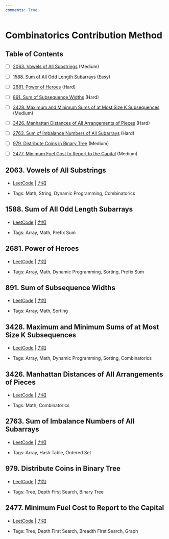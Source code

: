 ```yaml
---
comments: True
---
```


# Combinatorics Contribution Method

## Table of Contents

- [ ] [2063. Vowels of All Substrings](#2063-vowels-of-all-substrings) (Medium)
- [ ] [1588. Sum of All Odd Length Subarrays](#1588-sum-of-all-odd-length-subarrays) (Easy)
- [ ] [2681. Power of Heroes](#2681-power-of-heroes) (Hard)
- [ ] [891. Sum of Subsequence Widths](#891-sum-of-subsequence-widths) (Hard)
- [ ] [3428. Maximum and Minimum Sums of at Most Size K Subsequences](#3428-maximum-and-minimum-sums-of-at-most-size-k-subsequences) (Medium)
- [ ] [3426. Manhattan Distances of All Arrangements of Pieces](#3426-manhattan-distances-of-all-arrangements-of-pieces) (Hard)
- [ ] [2763. Sum of Imbalance Numbers of All Subarrays](#2763-sum-of-imbalance-numbers-of-all-subarrays) (Hard)
- [ ] [979. Distribute Coins in Binary Tree](#979-distribute-coins-in-binary-tree) (Medium)
- [ ] [2477. Minimum Fuel Cost to Report to the Capital](#2477-minimum-fuel-cost-to-report-to-the-capital) (Medium)


## 2063. Vowels of All Substrings

-    [LeetCode](https://leetcode.com/problems/vowels-of-all-substrings/) | [力扣](https://leetcode.cn/problems/vowels-of-all-substrings/)

-   Tags: Math, String, Dynamic Programming, Combinatorics



## 1588. Sum of All Odd Length Subarrays

-    [LeetCode](https://leetcode.com/problems/sum-of-all-odd-length-subarrays/) | [力扣](https://leetcode.cn/problems/sum-of-all-odd-length-subarrays/)

-   Tags: Array, Math, Prefix Sum



## 2681. Power of Heroes

-    [LeetCode](https://leetcode.com/problems/power-of-heroes/) | [力扣](https://leetcode.cn/problems/power-of-heroes/)

-   Tags: Array, Math, Dynamic Programming, Sorting, Prefix Sum



## 891. Sum of Subsequence Widths

-    [LeetCode](https://leetcode.com/problems/sum-of-subsequence-widths/) | [力扣](https://leetcode.cn/problems/sum-of-subsequence-widths/)

-   Tags: Array, Math, Sorting



## 3428. Maximum and Minimum Sums of at Most Size K Subsequences

-    [LeetCode](https://leetcode.com/problems/maximum-and-minimum-sums-of-at-most-size-k-subsequences/) | [力扣](https://leetcode.cn/problems/maximum-and-minimum-sums-of-at-most-size-k-subsequences/)

-   Tags: Array, Math, Dynamic Programming, Sorting, Combinatorics



## 3426. Manhattan Distances of All Arrangements of Pieces

-    [LeetCode](https://leetcode.com/problems/manhattan-distances-of-all-arrangements-of-pieces/) | [力扣](https://leetcode.cn/problems/manhattan-distances-of-all-arrangements-of-pieces/)

-   Tags: Math, Combinatorics



## 2763. Sum of Imbalance Numbers of All Subarrays

-    [LeetCode](https://leetcode.com/problems/sum-of-imbalance-numbers-of-all-subarrays/) | [力扣](https://leetcode.cn/problems/sum-of-imbalance-numbers-of-all-subarrays/)

-   Tags: Array, Hash Table, Ordered Set



## 979. Distribute Coins in Binary Tree

-    [LeetCode](https://leetcode.com/problems/distribute-coins-in-binary-tree/) | [力扣](https://leetcode.cn/problems/distribute-coins-in-binary-tree/)

-   Tags: Tree, Depth First Search, Binary Tree



## 2477. Minimum Fuel Cost to Report to the Capital

-    [LeetCode](https://leetcode.com/problems/minimum-fuel-cost-to-report-to-the-capital/) | [力扣](https://leetcode.cn/problems/minimum-fuel-cost-to-report-to-the-capital/)

-   Tags: Tree, Depth First Search, Breadth First Search, Graph
